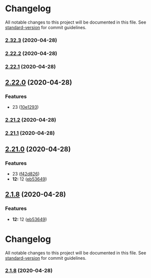 # Changelog

All notable changes to this project will be documented in this file. See [standard-version](https://github.com/conventional-changelog/standard-version) for commit guidelines.

### [2.32.3](https://github.com/Simon-Bin/vuepress-starter/compare/v2.22.2...v2.32.3) (2020-04-28)

### [2.22.2](https://github.com/Simon-Bin/vuepress-starter/compare/v2.22.1...v2.22.2) (2020-04-28)

### [2.22.1](https://github.com/Simon-Bin/vuepress-starter/compare/v2.22.0...v2.22.1) (2020-04-28)

## [2.22.0](https://github.com/Simon-Bin/vuepress-starter/compare/v2.21.2...v2.22.0) (2020-04-28)


### Features

* 23 ([10e1293](https://github.com/Simon-Bin/vuepress-starter/commit/10e1293b82181289f345a35a030eff8b8296995b))

### [2.21.2](https://github.com/Simon-Bin/vuepress-starter/compare/v2.21.1...v2.21.2) (2020-04-28)

### [2.21.1](https://github.com/Sim-Bin/vuepress-starter/compare/v2.21.0...v2.21.1) (2020-04-28)

## [2.21.0](https://github.com/Wildlifes/vuepress-starter/compare/v2.20.1...v2.21.0) (2020-04-28)

### Features

- 23 ([f42d826](https://github.com/Wildlifes/vuepress-starter/commit/f42d826a67a0c1cd1c50af87d55d7bbc6747121f))
- **12:** 12 ([eb53649](https://github.com/Wildlifes/vuepress-starter/commit/eb53649ba9443223224ae9de7cd9daed2ff39274))

<a name="2.1.8"></a>

## [2.1.8](https://github.com/Wildlifes/vuepress-starter/compare/v2.20.1...v2.1.8) (2020-04-28)

### Features

- **12:** 12 ([eb53649](https://github.com/Wildlifes/vuepress-starter/commit/eb53649))

# Changelog

All notable changes to this project will be documented in this file. See [standard-version](https://github.com/conventional-changelog/standard-version) for commit guidelines.

### [2.1.8](https://github.com/Wildlifes/vuepress-starter/compare/v2.20.1...v2.1.8) (2020-04-28)
